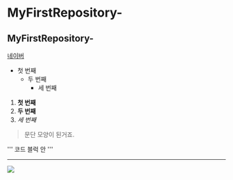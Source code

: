 # MyFirstRepository-
## MyFirstRepository-

[네이버](https://naver.com)

- 첫 번째
   - 두 번째
     - 세 번째

1. **첫 번째**
2. __두 번째__
3. *세 번째*

>문단 모양이 된거죠.


'''
코드 블럭 안
'''

* * *


<img width="" height="" src="./png/<사막.png.jpg"></img>


